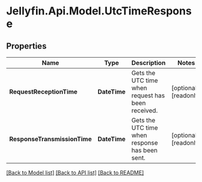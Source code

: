 
# Jellyfin.Api.Model.UtcTimeResponse

## Properties

Name | Type | Description | Notes
------------ | ------------- | ------------- | -------------
**RequestReceptionTime** | **DateTime** | Gets the UTC time when request has been received. | [optional] [readonly] 
**ResponseTransmissionTime** | **DateTime** | Gets the UTC time when response has been sent. | [optional] [readonly] 

[[Back to Model list]](../README.md#documentation-for-models)
[[Back to API list]](../README.md#documentation-for-api-endpoints)
[[Back to README]](../README.md)

